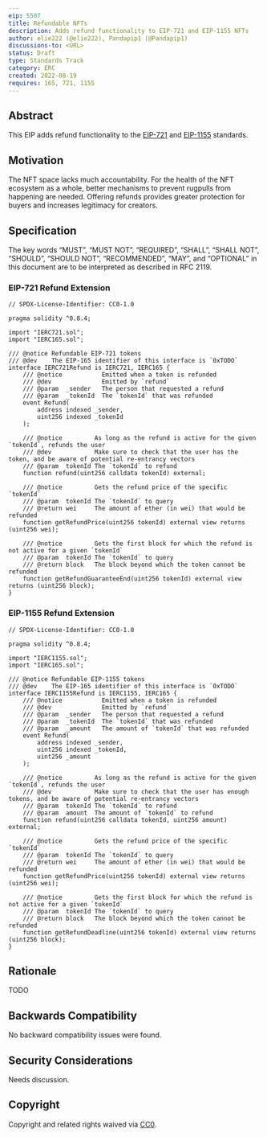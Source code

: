 ```yaml
---
eip: 5507
title: Refundable NFTs
description: Adds refund functionality to EIP-721 and EIP-1155 NFTs
author: elie222 (@elie222), Pandapip1 (@Pandapip1)
discussions-to: <URL>
status: Draft
type: Standards Track
category: ERC
created: 2022-08-19
requires: 165, 721, 1155
---
```


## Abstract

This EIP adds refund functionality to the [EIP-721](./eip-721.md) and [EIP-1155](./eip-1155.md) standards.

## Motivation

The NFT space lacks much accountability. For the health of the NFT ecosystem as a whole, better mechanisms to prevent rugpulls from happening are needed. Offering refunds provides greater protection for buyers and increases legitimacy for creators.

## Specification

The key words “MUST”, “MUST NOT”, “REQUIRED”, “SHALL”, “SHALL NOT”, “SHOULD”, “SHOULD NOT”, “RECOMMENDED”, “MAY”, and “OPTIONAL” in this document are to be interpreted as described in RFC 2119.

### EIP-721 Refund Extension
  
```solidity
// SPDX-License-Identifier: CC0-1.0

pragma solidity ^0.8.4;

import "IERC721.sol";
import "IERC165.sol";

/// @notice Refundable EIP-721 tokens
/// @dev    The EIP-165 identifier of this interface is `0xTODO`
interface IERC721Refund is IERC721, IERC165 {
    /// @notice           Emitted when a token is refunded
    /// @dev              Emitted by `refund`
    /// @param  _sender   The person that requested a refund
    /// @param  _tokenId  The `tokenId` that was refunded
    event Refund(
        address indexed _sender,
        uint256 indexed _tokenId
    );

    /// @notice         As long as the refund is active for the given `tokenId`, refunds the user
    /// @dev            Make sure to check that the user has the token, and be aware of potential re-entrancy vectors
    /// @param  tokenId The `tokenId` to refund
    function refund(uint256 calldata tokenId) external;

    /// @notice         Gets the refund price of the specific `tokenId`
    /// @param  tokenId The `tokenId` to query
    /// @return wei     The amount of ether (in wei) that would be refunded
    function getRefundPrice(uint256 tokenId) external view returns (uint256 wei);
 
    /// @notice         Gets the first block for which the refund is not active for a given `tokenId`
    /// @param  tokenId The `tokenId` to query
    /// @return block   The block beyond which the token cannot be refunded
    function getRefundGuaranteeEnd(uint256 tokenId) external view returns (uint256 block);
}
```

### EIP-1155 Refund Extension
  
```solidity
// SPDX-License-Identifier: CC0-1.0

pragma solidity ^0.8.4;

import "IERC1155.sol";
import "IERC165.sol";

/// @notice Refundable EIP-1155 tokens
/// @dev    The EIP-165 identifier of this interface is `0xTODO`
interface IERC1155Refund is IERC1155, IERC165 {
    /// @notice           Emitted when a token is refunded
    /// @dev              Emitted by `refund`
    /// @param  _sender   The person that requested a refund
    /// @param  _tokenId  The `tokenId` that was refunded
    /// @param  _amount   The amount of `tokenId` that was refunded
    event Refund(
        address indexed _sender,
        uint256 indexed _tokenId,
        uint256 _amount
    );

    /// @notice         As long as the refund is active for the given `tokenId`, refunds the user
    /// @dev            Make sure to check that the user has enough tokens, and be aware of potential re-entrancy vectors
    /// @param  tokenId The `tokenId` to refund
    /// @param  amount  The amount of `tokenId` to refund
    function refund(uint256 calldata tokenId, uint256 amount) external;

    /// @notice         Gets the refund price of the specific `tokenId`
    /// @param  tokenId The `tokenId` to query
    /// @return wei     The amount of ether (in wei) that would be refunded
    function getRefundPrice(uint256 tokenId) external view returns (uint256 wei);

    /// @notice         Gets the first block for which the refund is not active for a given `tokenId`
    /// @param  tokenId The `tokenId` to query
    /// @return block   The block beyond which the token cannot be refunded
    function getRefundDeadline(uint256 tokenId) external view returns (uint256 block);
}
```

## Rationale

TODO

## Backwards Compatibility

No backward compatibility issues were found.

## Security Considerations

Needs discussion.

## Copyright

Copyright and related rights waived via [CC0](../LICENSE.md).
